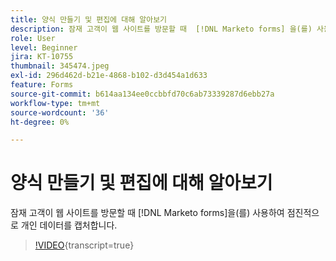 ```yaml
---
title: 양식 만들기 및 편집에 대해 알아보기
description: 잠재 고객이 웹 사이트를 방문할 때  [!DNL Marketo forms] 을(를) 사용하여 점진적으로 개인 데이터를 캡처합니다.
role: User
level: Beginner
jira: KT-10755
thumbnail: 345474.jpeg
exl-id: 296d462d-b21e-4868-b102-d3d454a1d633
feature: Forms
source-git-commit: b614aa134ee0ccbbfd70c6ab73339287d6ebb27a
workflow-type: tm+mt
source-wordcount: '36'
ht-degree: 0%

---
```


# 양식 만들기 및 편집에 대해 알아보기

잠재 고객이 웹 사이트를 방문할 때 [!DNL Marketo forms]을(를) 사용하여 점진적으로 개인 데이터를 캡처합니다.

>[!VIDEO](https://video.tv.adobe.com/v/3411674/?quality=12&learn=on&captions=kor){transcript=true}
